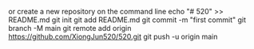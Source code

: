 or create a new repository on the command line
echo "# 520" >> README.md
git init
git add README.md
git commit -m "first commit"
git branch -M main
git remote add origin https://github.com/XiongJun520/520.git
git push -u origin main